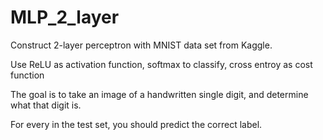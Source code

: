 # MLP_2_layer

Construct 2-layer perceptron with MNIST data set from Kaggle.


Use ReLU as activation function, softmax to classify, cross entroy as cost function

The goal is to take an image of a handwritten single digit, and determine what that digit is.


For every in the test set, you should predict the correct label.
